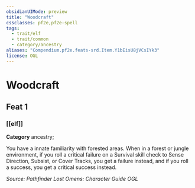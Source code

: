 ```yaml
---
obsidianUIMode: preview
title: "Woodcraft"
cssclasses: pf2e,pf2e-spell
tags:
  - trait/elf
  - trait/common
  - category/ancestry
aliases: "Compendium.pf2e.feats-srd.Item.Y1bEisU8jVCsIYk3"
license: OGL
---
```

# Woodcraft
## Feat 1
### [[elf]]

**Category** ancestry; 




You have a innate familiarity with forested areas. When in a forest or jungle environment, if you roll a critical failure on a Survival skill check to Sense Direction, Subsist, or Cover Tracks, you get a failure instead, and if you roll a success, you get a critical success instead.

*Source: Pathfinder Lost Omens: Character Guide*
*OGL*